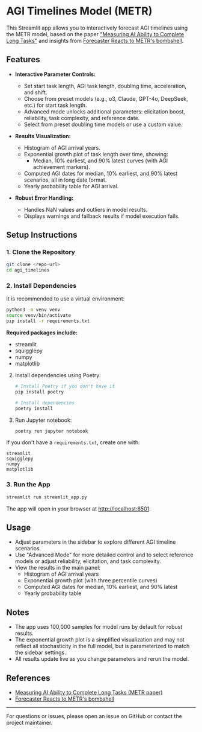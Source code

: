 # AGI Timelines Model (METR)

This Streamlit app allows you to interactively forecast AGI timelines using the METR model, based on the paper ["Measuring AI Ability to Complete Long Tasks"](https://arxiv.org/abs/2503.14499) and insights from [Forecaster Reacts to METR's bombshell](https://peterwildeford.substack.com/p/forecaster-reacts-metrs-bombshell).

## Features

- **Interactive Parameter Controls:**
  - Set start task length, AGI task length, doubling time, acceleration, and shift.
  - Choose from preset models (e.g., o3, Claude, GPT-4o, DeepSeek, etc.) for start task length.
  - Advanced mode unlocks additional parameters: elicitation boost, reliability, task complexity, and reference date.
  - Select from preset doubling time models or use a custom value.

- **Results Visualization:**
  - Histogram of AGI arrival years.
  - Exponential growth plot of task length over time, showing:
    - Median, 10% earliest, and 90% latest curves (with AGI achievement markers).
  - Computed AGI dates for median, 10% earliest, and 90% latest scenarios, all in long date format.
  - Yearly probability table for AGI arrival.

- **Robust Error Handling:**
  - Handles NaN values and outliers in model results.
  - Displays warnings and fallback results if model execution fails.

## Setup Instructions

### 1. Clone the Repository
   ```bash
git clone <repo-url>
   cd agi_timelines
   ```

### 2. Install Dependencies
It is recommended to use a virtual environment:
   ```bash
python3 -m venv venv
source venv/bin/activate
   pip install -r requirements.txt
   ```

**Required packages include:**
- streamlit
- squigglepy
- numpy
- matplotlib
2. Install dependencies using Poetry:
   ```bash
   # Install Poetry if you don't have it
   pip install poetry
   
   # Install dependencies
   poetry install
   ```

3. Run Jupyter notebook:
   ```bash
   poetry run jupyter notebook
   ```

If you don't have a `requirements.txt`, create one with:
```
streamlit
squigglepy
numpy
matplotlib
```

### 3. Run the App
```bash
streamlit run streamlit_app.py
```

The app will open in your browser at [http://localhost:8501](http://localhost:8501).

## Usage
- Adjust parameters in the sidebar to explore different AGI timeline scenarios.
- Use "Advanced Mode" for more detailed control and to select reference models or adjust reliability, elicitation, and task complexity.
- View the results in the main panel:
  - Histogram of AGI arrival years
  - Exponential growth plot (with three percentile curves)
  - Computed AGI dates for median, 10% earliest, and 90% latest
  - Yearly probability table

## Notes
- The app uses 100,000 samples for model runs by default for robust results.
- The exponential growth plot is a simplified visualization and may not reflect all stochasticity in the full model, but is parameterized to match the sidebar settings.
- All results update live as you change parameters and rerun the model.

## References
- [Measuring AI Ability to Complete Long Tasks (METR paper)](https://arxiv.org/abs/2503.14499)
- [Forecaster Reacts to METR's bombshell](https://peterwildeford.substack.com/p/forecaster-reacts-metrs-bombshell)

---

For questions or issues, please open an issue on GitHub or contact the project maintainer.
